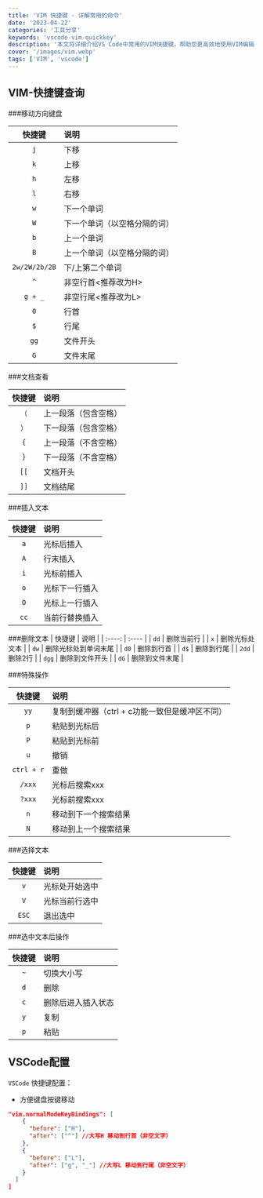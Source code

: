 ```yaml
---
title: 'VIM 快捷键 - 详解常用的命令'
date: '2023-04-22'
categories: '工具分享'
keywords: 'vscode-vim-quickkey'
description: '本文将详细介绍VS Code中常用的VIM快捷键，帮助您更高效地使用VIM编辑器，适合新手入门和资深用户查漏补缺。'
cover: '/images/vim.webp'
tags: ['VIM', 'vscode']
---
```


## VIM-快捷键查询

###移动方向键盘

| 快捷键 | 说明 |
| :----: | :---- |
| `j`  | 下移 |
| `k`  | 上移 |
| `h`  | 左移 |
| `l`  | 右移 |
| `w` | 下一个单词 |
| `W` | 下一个单词（以空格分隔的词） |
| `b` | 上一个单词 |
| `B` | 上一个单词（以空格分隔的词） |
| `2w/2W/2b/2B` | 下/上第二个单词 |
| `^` | 非空行首<推荐改为H> |
| `g + _` | 非空行尾<推荐改为L> |
| `0` | 行首 |
| `$` | 行尾 |
| `gg` | 文件开头 |
| `G` | 文件末尾 |

###文档查看

| 快捷键 | 说明 |
| :----: | :---- |
| `（` | 上一段落（包含空格） |
| `）` | 下一段落（包含空格） |
| `{` | 上一段落（不含空格） |
| `}` | 下一段落（不含空格） |
| `[[` | 文档开头 |
| `]]` | 文档结尾 |

###插入文本

| 快捷键 | 说明 |
| :----: | :---- |
| `a` | 光标后插入 |
| `A` | 行末插入 |
| `i` | 光标前插入 |
| `o` | 光标下一行插入 |
| `O` | 光标上一行插入 |
| `cc` | 当前行替换插入 |


###删除文本
| 快捷键 | 说明 |
| :----: | :---- |
| `dd` | 删除当前行 |
| `x` | 删除光标处文本 |
| `dw` | 删除光标处到单词末尾 |
| `d0` | 删除到行首 |
| `d$` | 删除到行尾 |
| `2dd` | 删除2行 |
| `dgg` | 删除到文件开头 |
| `dG` | 删除到文件末尾 |

###特殊操作

| 快捷键 | 说明 |
| :----: | :---- |
| `yy` | 复制到缓冲器（ctrl + c功能一致但是缓冲区不同） |
| `p` | 粘贴到光标后 |
| `P` | 粘贴到光标前 |
| `u` | 撤销 |
| `ctrl + r` | 重做 |
| `/xxx` | 光标后搜索xxx |
| `?xxx` | 光标前搜索xxx |
| `n` | 移动到下一个搜索结果 |
| `N` | 移动到上一个搜索结果 |


###选择文本

| 快捷键 | 说明 |
| :----: | :---- |
| `v` | 光标处开始选中 |
| `V` | 光标当前行选中 |
| `ESC` | 退出选中 |

###选中文本后操作

| 快捷键 | 说明 |
| :----: | :---- |
| `~` | 切换大小写 |
| `d` | 删除 |
| `c` | 删除后进入插入状态 |
| `y` | 复制 |
| `p` | 粘贴 |



## VSCode配置

`VSCode` 快捷键配置：
- 方便键盘按键移动

```setting.json
"vim.normalModeKeyBindings": [
    {
      "before": ["H"],
      "after": ["^"] //大写H 移动到行首（非空文字）
    },
    {
      "before": ["L"],
      "after": ["g", "_"] //大写L 移动到行尾（非空文字）
    }
  ]
]
```